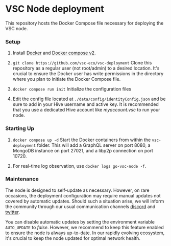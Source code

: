 # VSC Node deployment

This repository hosts the Docker Compose file necessary for deploying the VSC node.

### Setup

1. Install [Docker](https://docs.docker.com/get-docker/) and [Docker compose v2](https://docs.docker.com/compose/install/).

2. `git clone https://github.com/vsc-eco/vsc-deployment`
   Clone this repository as a regular user (not root/admin) to a desired location. It's crucial to ensure the Docker user has write permissions in the directory where you plan to initiate the Docker Compose file.

3. `docker compose run init`
   Initialize the configuration files

4. Edit the config file located at `./data/config/identityConfig.json` and be sure to add in your Hive username and active key. It is recommended that you use a dedicated Hive account like *myaccount.vsc* to run your node.

### Starting Up

1. `docker compose up -d`
   Start the Docker containers from within the `vsc-deployment` folder.
   This will add a GraphQL server on port 8080, a MongoDB instance on port 27021, and a libp2p connection on port 10720.

2. For real-time log observation, use `docker logs go-vsc-node -f`.

### Maintenance

The node is designed to self-update as necessary. However, on rare occasions, the deployment configuration may require manual updates not covered by automatic updates. Should such a situation arise, we will inform the community through our usual communication channels [discord](https://discord.gg/tm7YkW7A) and [twitter](https://twitter.com/vsc_eco).

You can disable automatic updates by setting the environment variable `AUTO_UPDATE` to _false_. However, we recommend to keep this feature enabled to ensure the node is always up-to-date. In our rapidly evolving ecosystem, it's crucial to keep the node updated for optimal network health.
